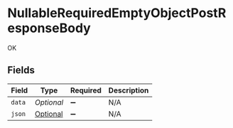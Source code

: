 # NullableRequiredEmptyObjectPostResponseBody

OK


## Fields

| Field                                                                                                           | Type                                                                                                            | Required                                                                                                        | Description                                                                                                     |
| --------------------------------------------------------------------------------------------------------------- | --------------------------------------------------------------------------------------------------------------- | --------------------------------------------------------------------------------------------------------------- | --------------------------------------------------------------------------------------------------------------- |
| `data`                                                                                                          | *Optional<String>*                                                                                              | :heavy_minus_sign:                                                                                              | N/A                                                                                                             |
| `json`                                                                                                          | [Optional<NullableRequiredEmptyObjectPostJson>](../../models/operations/NullableRequiredEmptyObjectPostJson.md) | :heavy_minus_sign:                                                                                              | N/A                                                                                                             |
